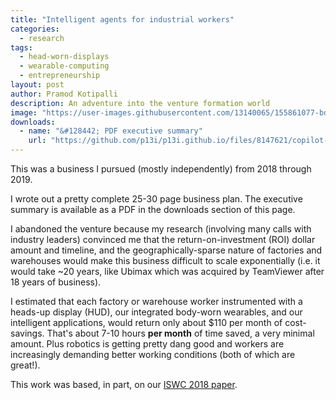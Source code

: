 ```yaml
---
title: "Intelligent agents for industrial workers"
categories:
  - research
tags:
  - head-worn-displays
  - wearable-computing
  - entrepreneurship
layout: post
author: Pramod Kotipalli
description: An adventure into the venture formation world
image: "https://user-images.githubusercontent.com/13140065/155861077-bdc74ebc-bd51-441f-9745-f20fd783d2fb.png"
downloads:
  - name: "&#128442; PDF executive summary"
    url: "https://github.com/p13i/p13i.github.io/files/8147621/copilot-ai-executive-summary.pdf"
---
```


This was a business I pursued (mostly independently) from
2018 through 2019.

I wrote out a pretty complete 25-30 page business plan. The
executive summary is available as a PDF in the downloads
section of this page.

I abandoned the venture because my research (involving many
calls with industry leaders) convinced me that the
return-on-investment (ROI) dollar amount and timeline, and
the geographically-sparse nature of factories and warehouses
would make this business difficult to scale exponentially
(i.e. it would take ~20 years, like Ubimax which was
acquired by TeamViewer after 18 years of business).

I estimated that each factory or warehouse worker
instrumented with a heads-up display (HUD), our integrated
body-worn wearables, and our intelligent applications, would
return only about $110 per month of cost-savings. That's
about 7-10 hours **per month** of time saved, a very minimal
amount. Plus robotics is getting pretty dang good and
workers are increasingly demanding better working conditions
(both of which are great!).

This work was based, in part, on our
[ISWC 2018 paper](/portfolio/rf-pick).
